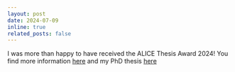 ```yaml
---
layout: post
date: 2024-07-09
inline: true
related_posts: false
---
```

I was more than happy to have received the ALICE Thesis Award 2024! You find more information [here](fjonasALICE.github.io/_news/announcement_3.md) and my PhD thesis [here](https://cds.cern.ch/record/2875942)
